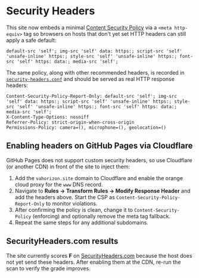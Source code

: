 # Security Headers

This site now embeds a minimal [Content Security Policy](https://developer.mozilla.org/docs/Web/HTTP/Headers/Content-Security-Policy) via a `<meta http-equiv>` tag so browsers on hosts that don't yet set HTTP headers can still apply a safe default:

```
default-src 'self'; img-src 'self' data: https:; script-src 'self' 'unsafe-inline' https:; style-src 'self' 'unsafe-inline' https:; font-src 'self' https: data:; media-src 'self';
```

The same policy, along with other recommended headers, is recorded in [`security-headers.conf`](security-headers.conf) and should be served as real HTTP response headers:

```
Content-Security-Policy-Report-Only: default-src 'self'; img-src 'self' data: https:; script-src 'self' 'unsafe-inline' https:; style-src 'self' 'unsafe-inline' https:; font-src 'self' https: data:; media-src 'self';
X-Content-Type-Options: nosniff
Referrer-Policy: strict-origin-when-cross-origin
Permissions-Policy: camera=(), microphone=(), geolocation=()
```

## Enabling headers on GitHub Pages via Cloudflare

GitHub Pages does not support custom security headers, so use Cloudflare (or another CDN) in front of the site to inject them:

1. Add the `vahorizon.site` domain to Cloudflare and enable the orange cloud proxy for the `www` DNS record.
2. Navigate to **Rules → Transform Rules → Modify Response Header** and add the headers above. Start the CSP as `Content-Security-Policy-Report-Only` to monitor violations.
3. After confirming the policy is clean, change it to `Content-Security-Policy` (enforcing) and optionally remove the meta tag fallback.
4. Repeat the same steps for any additional subdomains.

## SecurityHeaders.com results

The site currently scores **F** on [SecurityHeaders.com](https://securityheaders.com/?q=www.vahorizon.site&followRedirects=on) because the host does not yet send these headers. After enabling them at the CDN, re-run the scan to verify the grade improves.
